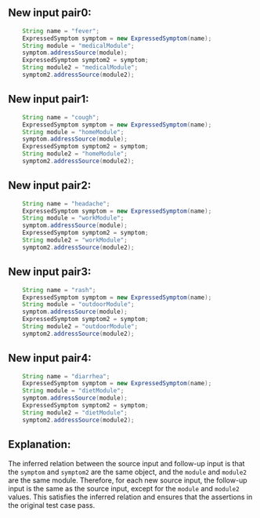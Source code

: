 ## New input pair0:
```java
    String name = "fever";
    ExpressedSymptom symptom = new ExpressedSymptom(name);
    String module = "medicalModule";
    symptom.addressSource(module);
    ExpressedSymptom symptom2 = symptom;
    String module2 = "medicalModule";
    symptom2.addressSource(module2);
```

## New input pair1:
```java
    String name = "cough";
    ExpressedSymptom symptom = new ExpressedSymptom(name);
    String module = "homeModule";
    symptom.addressSource(module);
    ExpressedSymptom symptom2 = symptom;
    String module2 = "homeModule";
    symptom2.addressSource(module2);
```

## New input pair2:
```java
    String name = "headache";
    ExpressedSymptom symptom = new ExpressedSymptom(name);
    String module = "workModule";
    symptom.addressSource(module);
    ExpressedSymptom symptom2 = symptom;
    String module2 = "workModule";
    symptom2.addressSource(module2);
```

## New input pair3:
```java
    String name = "rash";
    ExpressedSymptom symptom = new ExpressedSymptom(name);
    String module = "outdoorModule";
    symptom.addressSource(module);
    ExpressedSymptom symptom2 = symptom;
    String module2 = "outdoorModule";
    symptom2.addressSource(module2);
```

## New input pair4:
```java
    String name = "diarrhea";
    ExpressedSymptom symptom = new ExpressedSymptom(name);
    String module = "dietModule";
    symptom.addressSource(module);
    ExpressedSymptom symptom2 = symptom;
    String module2 = "dietModule";
    symptom2.addressSource(module2);
```

## Explanation:
The inferred relation between the source input and follow-up input is that the `symptom` and `symptom2` are the same object, and the `module` and `module2` are the same module. Therefore, for each new source input, the follow-up input is the same as the source input, except for the `module` and `module2` values. This satisfies the inferred relation and ensures that the assertions in the original test case pass.
